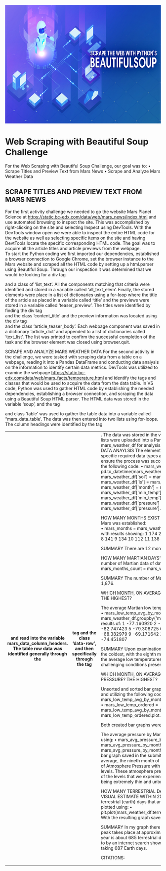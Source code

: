 <img src="Pics/Header.png" width="796" height="383">

# Web Scraping with Beautiful Soup Challenge


For the Web Scraping with Beautiful Soup Challenge, our goal was to:
•	Scrape Titles and Preview Text from Mars News
•	Scrape and Analyze Mars Weather Data

## SCRAPE TITLES AND PREVIEW TEXT FROM MARS NEWS
For the first activity challenge we needed to go the website Mars Planet Science at https://static.bc-edx.com/data/web/mars_news/index.html and use automated browsing to inspect the site.  This was accomplished by right-clicking on the site and selecting Inspect using DevTools.  With the DevTools window open we were able to inspect the entire HTML code for the website as well as selecting specific items on the site and having DevtTools locate the specific corresponding HTML code.  The goal was to acquire all the article titles and article previews from the webpage.    
To start the Python coding we first imported our dependencies, established a browser connection to Google Chrome, set the browser instance to the Mars website and scraped all the HTML code by setting up a html.parser using Beautiful Soup.  Through our inspection it was determined that we would be looking for a div tag <div> and a class of ‘list_text’.  All the components matching that criteria were identified and stored in a variable called ‘all_text_elem’.  Finally, the stored elements were place in a list of dictionaries using a for-loop where the title of the article as placed in a variable called ‘title’ and the previews were stored in a variable called ‘teaser_preview’.  The titles were identified by finding the div tag <div> and the class ‘content_title’ and the preview information was located using the div tag <div> and the class ‘article_teaser_body’.  Each webpage component was saved in a dictionary ‘article_dict’ and appended to a list of dictionaries called ‘text_list’.  The list was printed to confirm the successful completion of the task and the browser element was closed using browser.quit.    

SCRAPE AND ANALYZE MARS WEATHER DATA
For the second activity in the challenge, we were tasked with scraping data from a table on a webpage, reading it into a Pandas DataFrame and conducting data analysis on the information to identify certain data metrics.  DevTools was utilized to examine the webpage https://static.bc-edx.com/data/web/mars_facts/temperature.html and identify the tags and classes that would be used to acquire the data from the data table.  In VS code, Python was used to gather HTML code by establishing the needed dependencies, establishing a browser connection, and scraping the data using a Beautiful Soup HTML parser. The HTML data was stored in the variable ‘soup’, and the tag <table> and class ‘table’ was used to gather the table data into a variable called “mars_data_table’.  The data was then entered into two lists using for-loops.  The column headings were identified by the tag <th> and read into the variable mars_data_column_headers.  The table row data was identified generally through the <th> tag and the class ‘data-row’, and then specifically through the tag <td>.  The data was stored in the variable ‘mars_row_data’.  Finally, both lists were uploaded into a Pandas DataFrame called mars_weather_df for analysis.                 
DATA ANAYLSIS
The elements in the DataFrame were cast into the specific required data types and the DataFame was checked to ensure the process was successful.  This step was conducted using the following code:
•	mars_weather_df['terrestrial_date'] = pd.to_datetime(mars_weather_df['terrestrial_date'])
•	mars_weather_df['sol'] = mars_weather_df['sol'].astype(int)
•	mars_weather_df['ls'] = mars_weather_df['ls'].astype(int)
•	mars_weather_df['month'] = mars_weather_df['month'].astype(int)
•	mars_weather_df['min_temp'] = mars_weather_df['min_temp'].astype(float)
•	mars_weather_df['pressure'] = mars_weather_df['pressure'].astype(float)

HOW MANY MONTHS EXIST ON MARS?
The number of months on Mars was established:  
•	mars_months = mars_weather_df.groupby('month')['id'].count()
with results showing:
1     174
2     178
3     192
4     194
5     149
6     147
7     142
8     141
9     134
10    112
11    138
12    166

SUMMARY
There are 12 months on Mars.


HOW MANY MARTIAN DAYS' WORTH OF DATA ARE THERE?
The number of Martian data of data was identified using: 
•	mars_months_count = mars_weather_df['sol'].count()

SUMMARY
The number of Marian days’ data was identified as 1,876.



WHICH MONTH, ON AVERAGE, HAS THE LOWEST TEMPERATURE? THE HIGHEST?

The average Martian low temperature by month was found by using: 
•	mars_low_temp_avg_by_months = mars_weather_df.groupby('month')['min_temp'].mean()
With the results of:
1    -77.160920
2    -79.932584
3    -83.307292
4    -82.747423
5    -79.308725
6    -75.299320
7    -72.281690
8    -68.382979
9    -69.171642
10   -71.982143
11   -71.985507
12   -74.451807 	

SUMMARY
Upon examination the third month of the Martin year is the coldest, with the eighth month being the warmest. This chart of the average low temperatures on Mars also outlines the very challenging conditions presented by the Martain environment.    


WHICH MONTH, ON AVERAGE, HAS THE LOWEST ATMOSPHERIC PRESSURE? THE HIGHEST?	

Unsorted and sorted bar graphs were created using matplotlib.pyplot and utilizing the following code:
•	mars_low_temp_avg_by_months.plot.bar()  
•	mars_low_temp_ordered = mars_low_temp_avg_by_months.sort_values()
o	mars_low_temp_ordered.plot.bar()

Both created bar graphs were saved in the submitted Output folder.

The average pressure by Martian month was identified and plotted using:
•	mars_avg_pressure_by_months_ordered = mars_avg_pressure_by_months.sort_values()
•	mars_avg_pressure_by_months_ordered.plot.bar()
With the resulting bar graph saved in the submitted Output folder.
SUMMARY
On average, the nineth month of the Martian year had the highest level of Atmosphere Pressure with the sixth month having the lowest levels.  These atmosphere pressure levels are very low in comparison of the levels that we experience on Earth , resulting in Martan air being extremely thin and unbreathable .

HOW MANY TERRESTRIAL DAYS EXIST IN A MARTIAN YEAR? A VISUAL ESTIMATE WITHIN 25% WAS MADE.
The number of terrestrial (earth) days that are in a Martian year was identified and plotted using:
•	plt.plot(mars_weather_df.terrestrial_date,mars_weather_df.min_temp)
With the resulting graph saved in the submitted Output folder.

SUMMARY
In my graph there is a peak around day 740 and the next peak takes place at approximately day 1425. Therefore, on Martian year is about 685 terrestrial days in the graph.  This data was backed to by an internet search showing a full Martial cycle around the sun taking 687 Earth days. 
















CITATIONS: 

